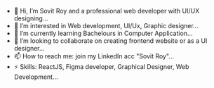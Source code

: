 - 👋 Hi, I’m Sovit Roy and a professional web developer with UI/UX designing...
- 👀 I’m interested in Web development, UI/Ux, Graphic designer...
- 🌱 I’m currently learning Bachelours in Computer Application...
- 💞️ I’m looking to collaborate on creating frontend website or as a UI designer...
- 📫 How to reach me: join my LinkedIn acc "Sovit Roy"...
- ⚡ Skills: ReactJS, Figma developer, Graphical Designer, Web Development...

<!---
Sovit343/Sovit343 is a ✨ special ✨ repository because its `README.md` (this file) appears on your GitHub profile.
You can click the Preview link to take a look at your changes.
--->
